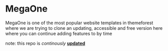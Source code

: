 # MegaOne
MegaOne is one of the most popular website templates in themeforest where we are trying to clone an updating, accessible and free version here where you can continue adding features to by time

note: this repo is *continously* [**updated**][update]

[update]: https://github.com/

